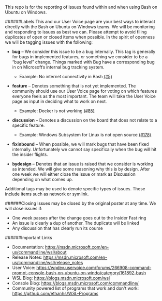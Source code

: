 This repo is for the reporting of issues found within and when using Bash on Ubuntu on Windows.

######Labels
This and our User Voice page are your best ways to interact directly with the Bash on Ubuntu on Windows teams. We will be monitoring and responding to issues as best we can. Please attempt to avoid filing duplicates of open or closed items when possible. In the spirit of openness we will be tagging issues with the following:

- **bug** – We consider this issue to be a bug internally. This tag is generally for bugs in implemented features, or something we consider to be a “bug level” change. Things marked with Bug have a corresponding bug in on Microsoft’s internal bug tracking system.
  - Example: No internet connectivity in Bash [(#5)](https://github.com/Microsoft/BashOnWindows/issues/5)

- **feature** – Denotes something that is not yet implemented.  The community should use our User Voice page for voting on which features everyone feels as the most important.  The team will take the User Voice page as input in deciding what to work on next.
  - Example:  Docker is not working [(#85)](https://github.com/Microsoft/BashOnWindows/issues/85)

- **discussion** – Denotes a discussion on the board that does not relate to a specific feature.
  - Example: Windows Subsystem for Linux is not open source [(#178)](https://github.com/Microsoft/BashOnWindows/issues/178)

- **fixinbound** – When possible, we will mark bugs that have been fixed internally.  Unfortunately we cannot say specifically when the bug will hit the insider flights.

- **bydesign** – Denotes that an issue is raised that we consider is working as intended.  We will give some reasoning why this is by design.  After one week we will either close the issue or mark as Discussion depending on what comes up.

Additional tags may be used to denote specific types of issues.  These include items such as network or symlink. 

######Closing
Issues may be closed by the original poster at any time.  We will close issues if:
- One week passes after the change goes out to the Insider Fast ring
- An issue is clearly a dup of another.  The duplicate will be linked
- Any discussion that has clearly run its course

######Important Links
- Documentation:  https://msdn.microsoft.com/en-us/commandline/wsl/about
- Release Notes: https://msdn.microsoft.com/en-us/commandline/wsl/release_notes
- User Voice: https://wpdev.uservoice.com/forums/266908-command-prompt-console-bash-on-ubuntu-on-windo/category/161892-bash
- WSL Blog: https://blogs.msdn.microsoft.com/wsl
- Console Blog: https://blogs.msdn.microsoft.com/commandline/
- Community powered list of programs that work and don't work: https://github.com/ethanhs/WSL-Programs
